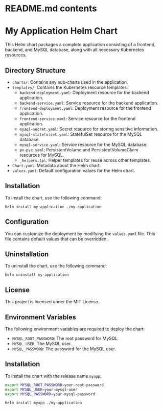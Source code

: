 # README.md contents
# My Application Helm Chart

This Helm chart packages a complete application consisting of a frontend, backend, and MySQL database, along with all necessary Kubernetes resources.

## Directory Structure

- `charts/`: Contains any sub-charts used in the application.
- `templates/`: Contains the Kubernetes resource templates.
  - `backend-deployment.yaml`: Deployment resource for the backend application.
  - `backend-service.yaml`: Service resource for the backend application.
  - `frontend-deployment.yaml`: Deployment resource for the frontend application.
  - `frontend-service.yaml`: Service resource for the frontend application.
  - `mysql-secret.yaml`: Secret resource for storing sensitive information.
  - `mysql-statefulset.yaml`: StatefulSet resource for the MySQL database.
  - `mysql-service.yaml`: Service resource for the MySQL database.
  - `pv-pvc.yaml`: PersistentVolume and PersistentVolumeClaim resources for MySQL.
  - `_helpers.tpl`: Helper templates for reuse across other templates.
- `Chart.yaml`: Metadata about the Helm chart.
- `values.yaml`: Default configuration values for the Helm chart.

## Installation

To install the chart, use the following command:

```
helm install my-application ./my-application
```

## Configuration

You can customize the deployment by modifying the `values.yaml` file. This file contains default values that can be overridden.

## Uninstallation

To uninstall the chart, use the following command:

```
helm uninstall my-application
```

## License

This project is licensed under the MIT License.

## Environment Variables

The following environment variables are required to deploy the chart:

- `MYSQL_ROOT_PASSWORD`: The root password for MySQL.
- `MYSQL_USER`: The MySQL user.
- `MYSQL_PASSWORD`: The password for the MySQL user.

## Installation

To install the chart with the release name `myapp`:

```sh
export MYSQL_ROOT_PASSWORD=your-root-password
export MYSQL_USER=your-mysql-user
export MYSQL_PASSWORD=your-mysql-password

helm install myapp ./my-application